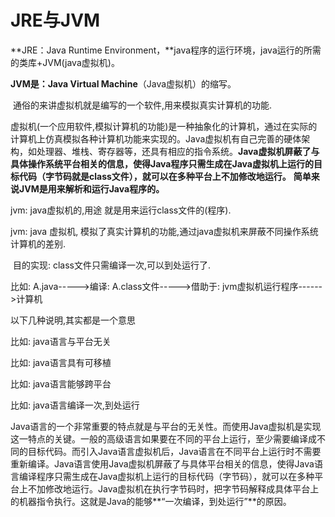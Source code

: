 # JRE与JVM



**JRE：Java Runtime Environment，**java程序的运行环境，java运行的所需的类库+JVM(java虚拟机)。 

**JVM是：Java Virtual Machine**（Java虚拟机）的缩写。

​          通俗的来讲虚拟机就是编写的一个软件,用来模拟真实计算机的功能.

虚拟机(一个应用软件,模拟计算机的功能)是一种抽象化的计算机，通过在实际的计算机上仿真模拟各种计算机功能来实现的。Java虚拟机有自己完善的硬体架构，如处理器、堆栈、寄存器等，还具有相应的指令系统。**Java虚拟机屏蔽了与具体操作系统平台相关的信息，使得Java程序只需生成在Java虚拟机上运行的目标代码（字节码就是class文件），就可以在多种平台上不加修改地运行。**
**简单来说JVM是用来解析和运行Java程序的。**

jvm: java虚拟机的,用途 就是用来运行class文件的(程序).

jvm: java 虚拟机, 模拟了真实计算机的功能,通过java虚拟机来屏蔽不同操作系统计算机的差别.

​        目的实现: class文件只需编译一次,可以到处运行了.

比如: A.java----->编译: A.class文件----->借助于: jvm虚拟机运行程序------>计算机

以下几种说明,其实都是一个意思

比如: java语言与平台无关

比如: java语言具有可移植

比如: java语言能够跨平台

比如: java语言编译一次,到处运行

Java语言的一个非常重要的特点就是与平台的无关性。而使用Java虚拟机是实现这一特点的关键。一般的高级语言如果要在不同的平台上运行，至少需要编译成不同的目标代码。而引入Java语言虚拟机后，Java语言在不同平台上运行时不需要重新编译。Java语言使用Java虚拟机屏蔽了与具体平台相关的信息，使得Java语言编译程序只需生成在Java虚拟机上运行的目标代码（字节码），就可以在多种平台上不加修改地运行。Java虚拟机在执行字节码时，把字节码解释成具体平台上的机器指令执行。这就是Java的能够**“一次编译，到处运行”**的原因。